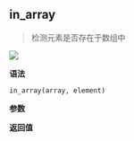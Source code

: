 ## in_array

> 检测元素是否存在于数组中

![](https://img.shields.io/badge/-Array-blue)

**语法**

`in_array(array, element)`

**参数**

**返回值**
